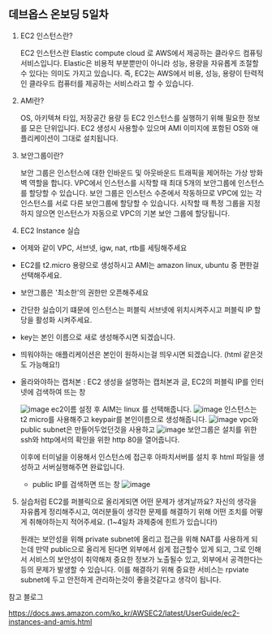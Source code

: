 ## 데브옵스 온보딩 5일차

1. EC2 인스턴스란?

    EC2 인스턴스란 Elastic compute cloud 로 AWS에서 제공하는 클라우드 컴퓨팅 서비스입니다. Elastic은 비용적 부분뿐만이 아니라 성능, 용량을 자유롭게 조절할 수 있다는 의미도 가지고 있습니다. 즉, EC2는 AWS에서 비용, 성능, 용량이 탄력적인 클라우드 컴퓨터를 제공하는 서비스라고 할 수 있습니다.

2. AMI란?

    OS, 아키텍쳐 타입, 저장공간 용량 등 EC2 인스턴스를 실행하기 위해 필요한 정보를 모은 단위입니다. EC2 생성시 사용할수 있으며 AMI 이미지에 포함된 OS와 애플리케이션이 그대로 설치됩니다.

3. 보안그룹이란? 

    보안 그룹은 인스턴스에 대한 인바운드 및 아웃바운드 트래픽을 제어하는 가상 방화벽 역할을 합니다. VPC에서 인스턴스를 시작할 때 최대 5개의 보안그룹에 인스턴스를 할당할 수 있습니다. 보안 그룹은 인스턴스 수준에서 작동하므로 VPC에 있는 각 인스턴스를 서로 다른 보안그룹에 할당할 수 있습니다. 시작할 때 특정 그룹을 지정하지 않으면 인스턴스가 자동으로 VPC의 기본 보안 그룹에 할당됩니다.


4. EC2 Instance 실습
  - 어제와 같이 VPC, 서브넷, igw, nat, rtb를 세팅해주세요
  - EC2를 t2.micro 용량으로 생성하시고 AMI는 amazon linux, ubuntu 중 편한걸 선택해주세요.
  - 보안그룹은 '최소한'의 권한만 오픈해주세요
  - 간단한 실습이기 떄문에 인스턴스는 퍼블릭 서브넷에 위치시켜주시고 퍼블릭 IP 할당을 활성화 시켜주세요.
  - key는 본인 이름으로 새로 생성해주시면 되겠습니다.
  - 띄워야하는 애플리케이션은 본인이 원하시는걸 띄우시면 되겠습니다. (html 같은것도 가능해요!)
  - 올라와야하는 캡처본 : EC2 생성을 설명하는 캡처본과 글, EC2의 퍼블릭 IP를 인터넷에 검색하여 뜨는 창

    ![image](https://github.com/GSM-MSG/DevOps-Onboarding/assets/103885741/3d453541-6e8a-4305-84fc-e726ce54e3fd)
    ec2이름 설정 후 AIM는 linux 를 선택해줍니다.
    ![image](https://github.com/GSM-MSG/DevOps-Onboarding/assets/103885741/25ad1c95-14ff-4448-983c-b0a102aef93b)
    인스턴스는 t2 micro를 사용해주고 keypair를 본인이름으로 생성해줍니다.
    ![image](https://github.com/GSM-MSG/DevOps-Onboarding/assets/103885741/8e82b15d-40a2-4dc9-8eea-9120f1747de0)
    vpc와 public subnet은 만들어두었던것을 사용하고
    ![image](https://github.com/GSM-MSG/DevOps-Onboarding/assets/103885741/8970ec6a-e7f7-47e7-939e-ba212ecf2f38)
    보안그룹은 설치를 위한 ssh와 http에서의 확인을 위한 http 80을 열어줍니다.

    이후에 터미널을 이용해서 인스턴스에 접근후 아파치서버를 설치 후 html 파일을 생성하고 서버실행해주면 완료입니다.

    
    - public IP를 검색하면 뜨는 창
    ![image](https://github.com/GSM-MSG/DevOps-Onboarding/assets/103885741/72f383f5-3e99-447f-b122-83ddf0379c25)







5. 실습처럼 EC2를 퍼블릭으로 올리게되면 어떤 문제가 생겨날까요? 자신의 생각을 자유롭게 정리해주시고, 여러분들이 생각한 문제를 해결하기 위해 어떤 조치를 어떻게 취해야하는지 적어주세요. (1~4일차 과제중에 힌트가 있습니다!)

    원래는 보안성을 위해 private subnet에 올리고 접근을 위해 NAT를 사용하게 되는데 만약 public으로 올리게 된다면 외부에서 쉽게 접근할수 있게 되고, 그로 인해서 서비스의 보안성이 취약해져 중요한 정보가 노출될수 있고, 외부에서 공격한다는 등의 문제가 발생할 수 있습니다. 이를 해결하기 위해 중요한 서비스는 rpviate subnet에 두고 안전하게 관리하는것이 좋을것같다고 생각이 됩니다.



참고 블로그

https://docs.aws.amazon.com/ko_kr/AWSEC2/latest/UserGuide/ec2-instances-and-amis.html
